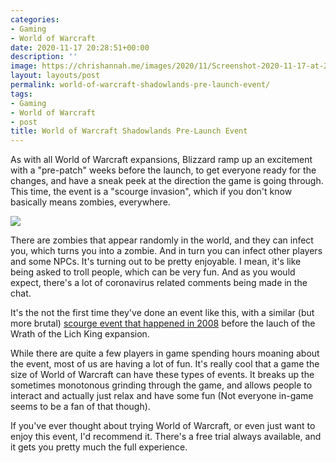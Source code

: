 ```yaml
---
categories:
- Gaming
- World of Warcraft
date: 2020-11-17 20:28:51+00:00
description: ''
image: https://chrishannah.me/images/2020/11/Screenshot-2020-11-17-at-20.27.37.png
layout: layouts/post
permalink: world-of-warcraft-shadowlands-pre-launch-event/
tags:
- Gaming
- World of Warcraft
- post
title: World of Warcraft Shadowlands Pre-Launch Event
---
```


As with all World of Warcraft expansions, Blizzard ramp up an excitement with a "pre-patch" weeks before the launch, to get everyone ready for the changes, and have a sneak peek at the direction the game is going through. This time, the event is a "scourge invasion", which if you don't know basically means zombies, everywhere.

<img src="https://chrishannah.me/images/2020/11/Screenshot-2020-11-17-at-20.00.27.png">

There are zombies that appear randomly in the world, and they can infect you, which turns you into a zombie. And in turn you can infect other players and some NPCs. It's turning out to be pretty enjoyable. I mean, it's like being asked to troll people, which can be very fun. And as you would expect, there's a lot of coronavirus related comments being made in the chat.

It's the not the first time they've done an event like this, with a similar (but more brutal) [scourge event that happened in 2008](https://wow.gamepedia.com/Scourge_Invasion) before the lauch of the Wrath of the Lich King expansion.

While there are quite a few players in game spending hours moaning about the event, most of us are having a lot of fun. It's really cool that a game the size of World of Warcraft can have these types of events. It breaks up the sometimes monotonous grinding through the game, and allows people to interact and actually just relax and have some fun (Not everyone in-game seems to be a fan of that though).

If you've ever thought about trying World of Warcraft, or even just want to enjoy this event, I'd recommend it. There's a free trial always available, and it gets you pretty much the full experience.
